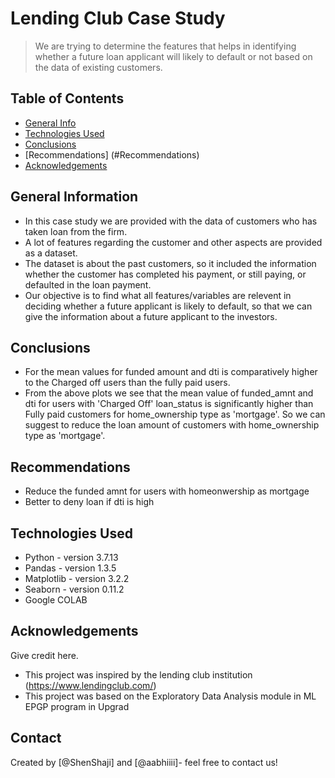 # Lending Club Case Study
> We are trying to determine the features that helps in identifying whether a future loan applicant will likely to default or not based on the data of existing customers.

## Table of Contents
* [General Info](#general-information)
* [Technologies Used](#technologies-used)
* [Conclusions](#conclusions)
* [Recommendations] (#Recommendations)
* [Acknowledgements](#acknowledgements)

<!-- You can include any other section that is pertinent to your problem -->

## General Information
- In this case study we are provided with the data of customers who has taken loan from the firm.
- A lot of features regarding the customer and other aspects are provided as a dataset.
- The dataset is about the past customers, so it included the information whether the customer has completed his payment, or still paying, or defaulted in the loan payment.
- Our objective is to find what all features/variables are relevent in deciding whether a future applicant is likely to default, so that we can give the information about a future applicant to the investors.


<!-- You don't have to answer all the questions - just the ones relevant to your project. -->

## Conclusions
- For the mean values for funded amount and dti is comparatively higher to the Charged off users than the fully paid users.
- From the above plots we see that the mean value of funded_amnt and dti for users with 'Charged Off' loan_status is significantly higher than Fully paid customers for home_ownership type as 'mortgage'. So we can suggest to reduce the loan amount of customers with home_ownership type as 'mortgage'.

## Recommendations
- Reduce the funded amnt for users with homeonwership as mortgage
- Better to deny loan if dti is high

<!-- You don't have to answer all the questions - just the ones relevant to your project. -->


## Technologies Used
- Python - version 3.7.13
- Pandas - version 1.3.5
- Matplotlib - version 3.2.2
- Seaborn - version 0.11.2
- Google COLAB

<!-- As the libraries versions keep on changing, it is recommended to mention the version of library used in this project -->

## Acknowledgements
Give credit here.
- This project was inspired by the lending club institution (https://www.lendingclub.com/)
- This project was based on the Exploratory Data Analysis module in ML EPGP program in Upgrad


## Contact
Created by [@ShenShaji] and [@aabhiiii]- feel free to contact us!


<!-- Optional -->
<!-- ## License -->
<!-- This project is open source and available under the [... License](). -->

<!-- You don't have to include all sections - just the one's relevant to your project -->
